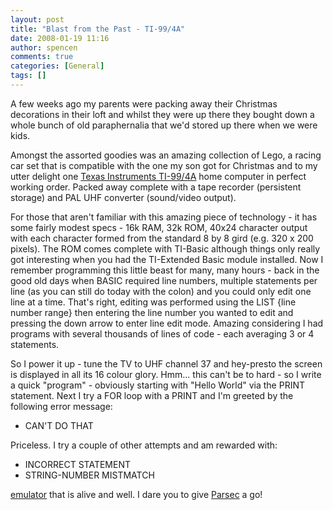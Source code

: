 ```yaml
---
layout: post
title: "Blast from the Past - TI-99/4A"
date: 2008-01-19 11:16
author: spencen
comments: true
categories: [General]
tags: []
---
```



A few weeks ago my parents were packing away their Christmas decorations in their loft and whilst they were up there they bought down a whole bunch of old paraphernalia that we'd stored up there when we were kids.
  

Amongst the assorted goodies was an amazing collection of Lego, a racing car set that is compatible with the one my son got for Christmas and to my utter delight one [Texas Instruments TI-99/4A](http://en.wikipedia.org/wiki/TI-99) home computer in perfect working order. Packed away complete with a tape recorder (persistent storage) and PAL UHF converter (sound/video output).
  

For those that aren't familiar with this amazing piece of technology - it has some fairly modest specs - 16k RAM, 32k ROM, 40x24 character output with each character formed from the standard 8 by 8 gird (e.g. 320 x 200 pixels). The ROM comes complete with TI-Basic although things only really got interesting when you had the TI-Extended Basic module installed. Now I remember programming this little beast for many, many hours - back in the good old days when BASIC required line numbers, multiple statements per line (as you can still do today with the colon) and you could only edit one line at a time. That's right, editing was performed using the LIST {line number range} then entering the line number you wanted to edit and pressing the down arrow to enter line edit mode. Amazing considering I had programs with several thousands of lines of code - each averaging 3 or 4 statements.
  

So I power it up - tune the TV to UHF channel 37 and hey-presto the screen is displayed in all its 16 colour glory. Hmm... this can't be to hard - so I write a quick &quot;program&quot; - obviously starting with &quot;Hello World&quot; via the PRINT statement. Next I try a FOR loop with a PRINT and I'm greeted by the following error message:
  

>   

* CAN'T DO THAT
 

  

Priceless. I try a couple of other attempts and am rewarded with:
  

>   

* INCORRECT STATEMENT       
* STRING-NUMBER MISTMATCH
 

  

[emulator](http://www.harmlesslion.com/cgi-bin/showprog.cgi?search=Classic99) that is alive and well. I dare you to give [Parsec](http://en.wikipedia.org/wiki/Parsec_(TI-99/4A_computer_game)) a go!


